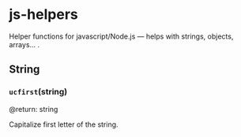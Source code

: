 # js-helpers

Helper functions for javascript/Node.js — helps with strings, objects, arrays... .

## String

### `ucfirst`(string)

@return: string

Capitalize first letter of the string.
